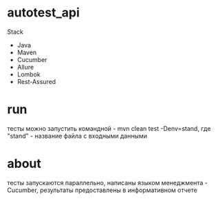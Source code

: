 # autotest_api
Stack
-  Java
-  Maven
-  Cucumber
-  Allure
-  Lombok
-  Rest-Assured

# run
тесты можно запустить командной - mvn clean test -Denv=stand, где "stand" - название файла с входными данными

# about
тесты запускаются параллельно, написаны языком менеджмента - Cucumber, результаты предоставлены в информативном отчете

